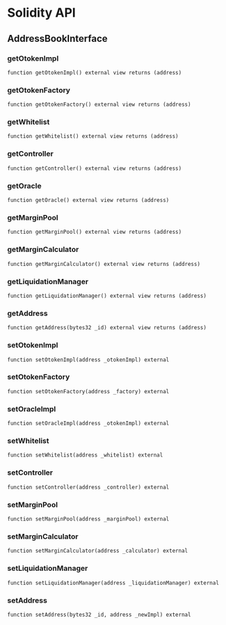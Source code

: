# Solidity API

## AddressBookInterface

### getOtokenImpl

```solidity
function getOtokenImpl() external view returns (address)
```

### getOtokenFactory

```solidity
function getOtokenFactory() external view returns (address)
```

### getWhitelist

```solidity
function getWhitelist() external view returns (address)
```

### getController

```solidity
function getController() external view returns (address)
```

### getOracle

```solidity
function getOracle() external view returns (address)
```

### getMarginPool

```solidity
function getMarginPool() external view returns (address)
```

### getMarginCalculator

```solidity
function getMarginCalculator() external view returns (address)
```

### getLiquidationManager

```solidity
function getLiquidationManager() external view returns (address)
```

### getAddress

```solidity
function getAddress(bytes32 _id) external view returns (address)
```

### setOtokenImpl

```solidity
function setOtokenImpl(address _otokenImpl) external
```

### setOtokenFactory

```solidity
function setOtokenFactory(address _factory) external
```

### setOracleImpl

```solidity
function setOracleImpl(address _otokenImpl) external
```

### setWhitelist

```solidity
function setWhitelist(address _whitelist) external
```

### setController

```solidity
function setController(address _controller) external
```

### setMarginPool

```solidity
function setMarginPool(address _marginPool) external
```

### setMarginCalculator

```solidity
function setMarginCalculator(address _calculator) external
```

### setLiquidationManager

```solidity
function setLiquidationManager(address _liquidationManager) external
```

### setAddress

```solidity
function setAddress(bytes32 _id, address _newImpl) external
```

